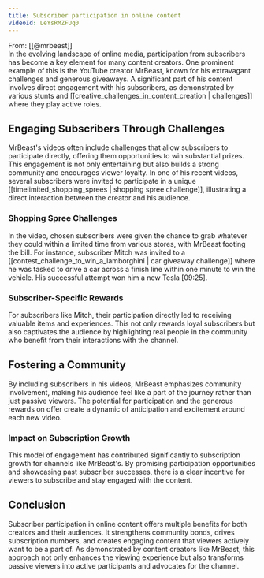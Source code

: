 ```yaml
---
title: Subscriber participation in online content
videoId: LeYsRMZFUq0
---
```


From: [[@mrbeast]] <br/> 
In the evolving landscape of online media, participation from subscribers has become a key element for many content creators. One prominent example of this is the YouTube creator MrBeast, known for his extravagant challenges and generous giveaways. A significant part of his content involves direct engagement with his subscribers, as demonstrated by various stunts and [[creative_challenges_in_content_creation | challenges]] where they play active roles.

## Engaging Subscribers Through Challenges

MrBeast's videos often include challenges that allow subscribers to participate directly, offering them opportunities to win substantial prizes. This engagement is not only entertaining but also builds a strong community and encourages viewer loyalty. In one of his recent videos, several subscribers were invited to participate in a unique [[timelimited_shopping_sprees | shopping spree challenge]], illustrating a direct interaction between the creator and his audience.

### Shopping Spree Challenges

In the video, chosen subscribers were given the chance to grab whatever they could within a limited time from various stores, with MrBeast footing the bill. For instance, subscriber Mitch was invited to a [[contest_challenge_to_win_a_lamborghini | car giveaway challenge]] where he was tasked to drive a car across a finish line within one minute to win the vehicle. His successful attempt won him a new Tesla <a class="yt-timestamp" data-t="09:25">[09:25]</a>.

### Subscriber-Specific Rewards

For subscribers like Mitch, their participation directly led to receiving valuable items and experiences. This not only rewards loyal subscribers but also captivates the audience by highlighting real people in the community who benefit from their interactions with the channel.

## Fostering a Community

By including subscribers in his videos, MrBeast emphasizes community involvement, making his audience feel like a part of the journey rather than just passive viewers. The potential for participation and the generous rewards on offer create a dynamic of anticipation and excitement around each new video.

### Impact on Subscription Growth

This model of engagement has contributed significantly to subscription growth for channels like MrBeast's. By promising participation opportunities and showcasing past subscriber successes, there is a clear incentive for viewers to subscribe and stay engaged with the content.

## Conclusion

Subscriber participation in online content offers multiple benefits for both creators and their audiences. It strengthens community bonds, drives subscription numbers, and creates engaging content that viewers actively want to be a part of. As demonstrated by content creators like MrBeast, this approach not only enhances the viewing experience but also transforms passive viewers into active participants and advocates for the channel.